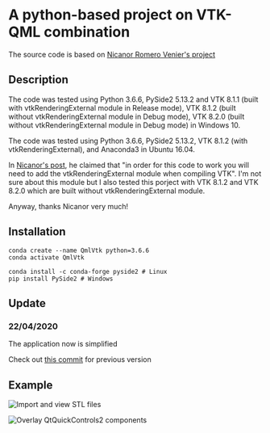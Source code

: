 # A python-based project on VTK-QML combination

The source code is based on [Nicanor Romero Venier's project](https://github.com/nicanor-romero/QtVtk)

## Description

The code was tested using Python 3.6.6, PySide2 5.13.2 and VTK 8.1.1 (built with vtkRenderingExternal module in Release mode), VTK 8.1.2 (built without vtkRenderingExternal module in Debug mode), VTK 8.2.0 (built without vtkRenderingExternal module in Debug mode) in Windows 10.

The code was tested using Python 3.6.6, PySide2 5.13.2, VTK 8.1.2 (with vtkRenderingExternal), and Anaconda3 in Ubuntu 16.04.

In [Nicanor's post](https://medium.com/bq-engineering/integrating-qtquickcontrols-2-with-vtk-df54bbb99de3), he claimed that "in order for this code to work you will need to add the vtkRenderingExternal module when compiling VTK". I'm not sure about this module but I also tested this porject with VTK 8.1.2 and VTK 8.2.0 which are built without vtkRenderingExternal module.

Anyway, thanks Nicanor very much!

## Installation

```shell
conda create --name QmlVtk python=3.6.6
conda activate QmlVtk

conda install -c conda-forge pyside2 # Linux
pip install PySide2 # Windows
```

## Update

### 22/04/2020

The application now is simplified

Check out [this commit](https://github.com/dao-duc-tung/QtVTK-Py/commit/5d70062b1a931dabef072d4f4e58a73e9828f830) for previous version

## Example

![Import and view STL files](resources/QmlVtk_1.gif "Import and view STL files")

![Overlay QtQuickControls2 components](resources/QmlVtk_2.gif "Overlay QtQuickControls2 components")
